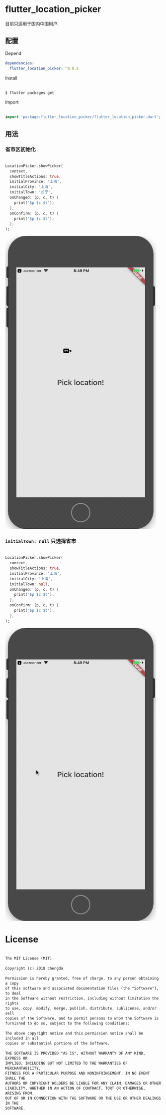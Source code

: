 # flutter_location_picker

目前只适用于国内中国用户.


## 配置

Depend

```yaml
dependencies:
  flutter_location_picker: ^0.0.5
```

Install

```shell

$ flutter packages get

```

Import

```dart

import 'package:flutter_location_picker/flutter_location_picker.dart';

```

## 用法


### 省市区初始化

```dart

LocationPicker.showPicker(
  context,
  showTitleActions: true,
  initialProvince: '上海',
  initialCity: '上海',
  initialTown: '长宁',
  onChanged: (p, c, t) {
    print('$p $c $t');
  },
  onConfirm: (p, c, t) {
    print('$p $c $t');
  },
);

```

![Example sources](./example/locations.gif)


### `initialTown: null` 只选择省市

```dart

LocationPicker.showPicker(
  context,
  showTitleActions: true,
  initialProvince: '上海',
  initialCity: '上海',
  initialTown: null,
  onChanged: (p, c, t) {
    print('$p $c $t');
  },
  onConfirm: (p, c, t) {
    print('$p $c $t');
  },
);


```

![Example sources](./example/locations-without-town.gif)


# License

```

The MIT License (MIT)

Copyright (c) 2018 chengda

Permission is hereby granted, free of charge, to any person obtaining a copy
of this software and associated documentation files (the "Software"), to deal
in the Software without restriction, including without limitation the rights
to use, copy, modify, merge, publish, distribute, sublicense, and/or sell
copies of the Software, and to permit persons to whom the Software is
furnished to do so, subject to the following conditions:

The above copyright notice and this permission notice shall be included in all
copies or substantial portions of the Software.

THE SOFTWARE IS PROVIDED "AS IS", WITHOUT WARRANTY OF ANY KIND, EXPRESS OR
IMPLIED, INCLUDING BUT NOT LIMITED TO THE WARRANTIES OF MERCHANTABILITY,
FITNESS FOR A PARTICULAR PURPOSE AND NONINFRINGEMENT. IN NO EVENT SHALL THE
AUTHORS OR COPYRIGHT HOLDERS BE LIABLE FOR ANY CLAIM, DAMAGES OR OTHER
LIABILITY, WHETHER IN AN ACTION OF CONTRACT, TORT OR OTHERWISE, ARISING FROM,
OUT OF OR IN CONNECTION WITH THE SOFTWARE OR THE USE OR OTHER DEALINGS IN THE
SOFTWARE.

```

